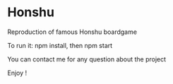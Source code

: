 # Honshu

Reproduction of famous Honshu boardgame

To run it: npm install, then npm start

You can contact me for any question about the project

Enjoy !